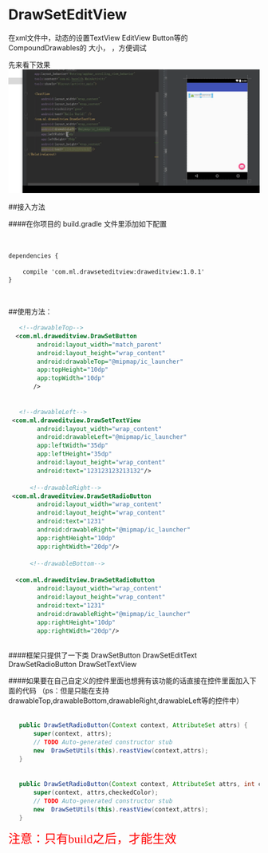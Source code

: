 ﻿# DrawSetEditView
在xml文件中，动态的设置TextView  EditView  Button等的  CompoundDrawables的 大小，
，方便调试
 
 
先来看下效果
![mahua](drawset.gif)
 
 
##接入方法

####在你项目的 build.gradle 文件里添加如下配置 
<pre><code>

dependencies {
  
    compile 'com.ml.drawseteditview:draweditview:1.0.1'
}

 </code></pre>


##使用方法：
```xml
   <!--drawableTop-->
  <com.ml.draweditview.DrawSetButton
        android:layout_width="match_parent"
        android:layout_height="wrap_content"
        android:drawableTop="@mipmap/ic_launcher"
        app:topHeight="10dp"
        app:topWidth="10dp"
       />


   <!--drawableLeft-->
 <com.ml.draweditview.DrawSetTextView
        android:layout_width="wrap_content"
        android:drawableLeft="@mipmap/ic_launcher"
        app:leftWidth="35dp"
        app:leftHeight="35dp"
        android:layout_height="wrap_content"
        android:text="123123123213132"/>
        
      <!--drawableRight-->
 <com.ml.draweditview.DrawSetRadioButton
        android:layout_width="wrap_content"
        android:layout_height="wrap_content"
        android:text="1231"
        android:drawableRight="@mipmap/ic_launcher"
        app:rightHeight="10dp"
        app:rightWidth="20dp"/>
        
      <!--drawableBottom-->

  <com.ml.draweditview.DrawSetRadioButton
        android:layout_width="wrap_content"
        android:layout_height="wrap_content"
        android:text="1231"
        android:drawableRight="@mipmap/ic_launcher"
        app:rightHeight="10dp"
        app:rightWidth="20dp"/>
        

```
####框架只提供了一下类
DrawSetButton
DrawSetEditText
DrawSetRadioButton
DrawSetTextView


####如果要在自己自定义的控件里面也想拥有该功能的话直接在控件里面加入下面的代码
（ps：但是只能在支持drawableTop,drawableBottom,drawableRight,drawableLeft等的控件中）

 
 ```java
 
    public DrawSetRadioButton(Context context, AttributeSet attrs) {
		super(context, attrs);
		// TODO Auto-generated constructor stub
		new  DrawSetUtils(this).reastView(context,attrs);
	}


	public DrawSetRadioButton(Context context, AttributeSet attrs, int checkedColor) {
		super(context, attrs,checkedColor);
		// TODO Auto-generated constructor stub
		new  DrawSetUtils(this).reastView(context,attrs);
	}
 
 ```
<font color=red size=5 face=“黑体”>注意：只有build之后，才能生效</font>
 
 
 



